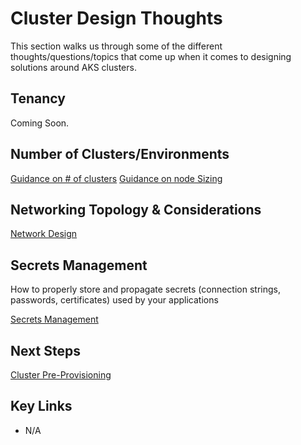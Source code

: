 # Cluster Design Thoughts

This section walks us through some of the different thoughts/questions/topics that come up when it comes to designing solutions around AKS clusters.

## Tenancy

Coming Soon.

## Number of Clusters/Environments

[Guidance on # of clusters](https://learnk8s.io/how-many-clusters)
[Guidance on node Sizing](https://learnk8s.io/kubernetes-node-size)

## Networking Topology & Considerations

[Network Design](/cluster-design/NetworkDesign.md)

## Secrets Management

How to properly store and propagate secrets (connection strings, passwords, certificates) used by your applications

[Secrets Management](/cluster-design/SecretManagement.md)

## Next Steps

[Cluster Pre-Provisioning](/cluster-pre-provisioning/README.md)

## Key Links

* N/A
